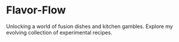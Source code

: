 # Flavor-Flow
 Unlocking a world of fusion dishes and kitchen gambles. Explore my evolving collection of experimental recipes.
